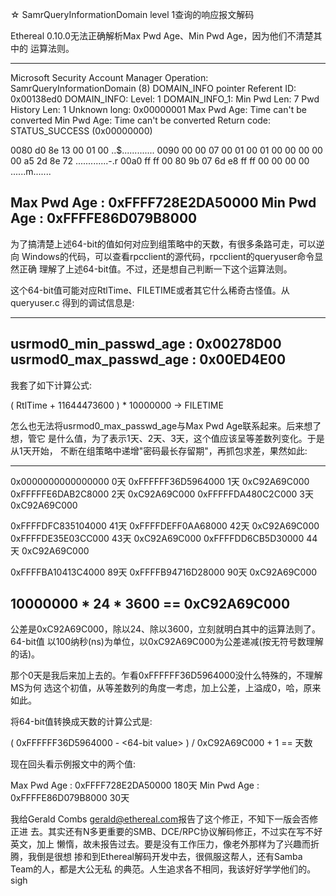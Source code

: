 ☆ SamrQueryInformationDomain level 1查询的响应报文解码

Ethereal 0.10.0无法正确解析Max Pwd Age、Min Pwd Age，因为他们不清楚其中的
运算法则。

--------------------------------------------------------------------------
Microsoft Security Account Manager
    Operation: SamrQueryInformationDomain (8)
    DOMAIN_INFO pointer
        Referent ID: 0x00138ed0
        DOMAIN_INFO:
            Level: 1
            DOMAIN_INFO_1:
                Min Pwd Len: 7
                Pwd History Len: 1
                Unknown long: 0x00000001
                Max Pwd Age: Time can't be converted
                Min Pwd Age: Time can't be converted
    Return code: STATUS_SUCCESS (0x00000000)

0080                                d0 8e 13 00 01 00   ..$.............
0090  00 00 07 00 01 00 01 00 00 00 00 00 a5 2d 8e 72   .............-.r
00a0  ff ff 00 80 9b 07 6d e8 ff ff 00 00 00 00         ......m.......

Max Pwd Age : 0xFFFF728E2DA50000
Min Pwd Age : 0xFFFFE86D079B8000
--------------------------------------------------------------------------

为了搞清楚上述64-bit的值如何对应到组策略中的天数，有很多条路可走，可以逆向
Windows的代码，可以查看rpcclient的源代码，rpcclient的queryuser命令显然正确
理解了上述64-bit值。不过，还是想自己判断一下这个运算法则。

这个64-bit值可能对应RtlTime、FILETIME或者其它什么稀奇古怪值。从queryuser.c
得到的调试信息是:

--------------------------------------------------------------------------
usrmod0_min_passwd_age    : 0x00278D00
usrmod0_max_passwd_age    : 0x00ED4E00
--------------------------------------------------------------------------

我套了如下计算公式:

( RtlTime + 11644473600 ) * 10000000 -> FILETIME

怎么也无法将usrmod0_max_passwd_age与Max Pwd Age联系起来。后来想了想，管它
是什么值，为了表示1天、2天、3天，这个值应该呈等差数列变化。于是从1天开始，
不断在组策略中递增"密码最长存留期"，再抓包求差，果然如此:

--------------------------------------------------------------------------
0x0000000000000000  0天
0xFFFFFF36D5964000  1天 0xC92A69C000
0xFFFFFE6DAB2C8000  2天 0xC92A69C000
0xFFFFFDA480C2C000  3天 0xC92A69C000

0xFFFFDFC835104000 41天
0xFFFFDEFF0AA68000 42天 0xC92A69C000
0xFFFFDE35E03CC000 43天 0xC92A69C000
0xFFFFDD6CB5D30000 44天 0xC92A69C000

0xFFFFBA10413C4000 89天
0xFFFFB94716D28000 90天 0xC92A69C000

10000000 * 24 * 3600 == 0xC92A69C000
--------------------------------------------------------------------------

公差是0xC92A69C000，除以24、除以3600，立刻就明白其中的运算法则了。64-bit值
以100纳秒(ns)为单位，以0xC92A69C000为公差递减(按无符号数理解的话)。

那个0天是我后来加上去的。乍看0xFFFFFF36D5964000没什么特殊的，不理解MS为何
选这个初值，从等差数列的角度一考虑，加上公差，上溢成0，哈，原来如此。

将64-bit值转换成天数的计算公式是:

( 0xFFFFFF36D5964000 - <64-bit value> ) / 0xC92A69C000 + 1 == 天数

现在回头看示例报文中的两个值:

Max Pwd Age : 0xFFFF728E2DA50000 180天
Min Pwd Age : 0xFFFFE86D079B8000 30天

我给Gerald Combs <gerald@ethereal.com>报告了这个修正，不知下一版会否修正进
去。其实还有N多更重要的SMB、DCE/RPC协议解码修正，不过实在写不好英文，加上
懒惰，故未报告过去。要是没有工作压力，像老外那样为了兴趣而折腾，我倒是很想
掺和到Ethereal解码开发中去，很佩服这帮人，还有Samba Team的人，都是大公无私
的典范。人生追求各不相同，我该好好学学他们的。sigh